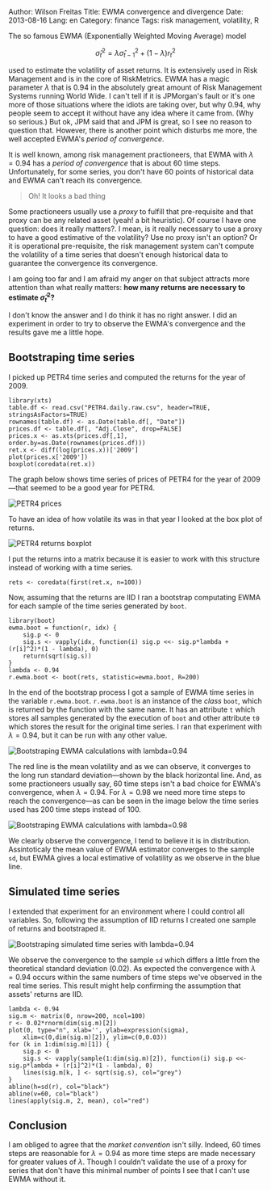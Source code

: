 Author: Wilson Freitas
Title: EWMA convergence and divergence 
Date: 2013-08-16
Lang: en
Category: finance
Tags: risk management, volatility, R


The so famous EWMA (Exponentially Weighted Moving Average) model

$$
\hat\sigma^2_t = \lambda\hat\sigma^2_{t-1} + (1 - \lambda)r^2_t
$$

used to estimate the volatility of asset returns.
It is extensively used in Risk Management and is in the core of RiskMetrics.
EWMA has a magic parameter $\lambda$ that is $0.94$ in the absolutely great amount of Risk Management Systems running World Wide.
I can't tell if it is JPMorgan's fault or it's one more of those situations where the idiots are taking over, but why $0.94$, why people seem to accept it without have any idea where it came from. (Why so serious.)
But ok, JPM said that and JPM is great, so I see no reason to question that.
However, there is another point which disturbs me more, the well accepted EWMA's *period of convergence*.

It is well known, among risk management practioneers, that EWMA with $\lambda=0.94$ has a *period of convergence* that is about 60 time steps.
Unfortunately, for some series, you don't have 60 points of historical data and EWMA can't reach its convergence.

> Oh! It looks a bad thing

Some practioneers usually use a *proxy* to fulfill that pre-requisite and that proxy can be any related asset (yeah! a bit heuristic).
Of course I have one question: does it really matters?.
I mean, is it really necessary to use a proxy to have a good estimative of the volatility?
Use no proxy isn't an option?
Or it is operational pre-requisite, the risk management system can't compute the volatility of a time series that doesn't enough historical data to guarantee the convergence its convergence.

I am going too far and I am afraid my anger on that subject attracts more attention than what really matters: **how many returns are necessary to estimate $\hat\sigma^2_t$?**

I don't know the answer and I do think it has no right answer.
I did an experiment in order to try to observe the EWMA's convergence and the results gave me a little hope.

## Bootstraping time series

I picked up PETR4 time series and computed the returns for the year of 2009.

```{r}
library(xts)
table.df <- read.csv("PETR4.daily.raw.csv", header=TRUE, stringsAsFactors=TRUE)
rownames(table.df) <- as.Date(table.df[, "Date"])
prices.df <- table.df[, "Adj.Close", drop=FALSE]
prices.x <- as.xts(prices.df[,1], order.by=as.Date(rownames(prices.df)))
ret.x <- diff(log(prices.x))['2009']
plot(prices.x['2009'])
boxplot(coredata(ret.x))
```

The graph below shows time series of prices of PETR4 for the year of 2009—that seemed to be a good year for PETR4.

![PETR4 prices]({filename}figure/prices.png)

To have an idea of how volatile its was in that year I looked at the box plot of returns.

![PETR4 returns boxplot]({filename}figure/boxplot.png)

I put the returns into a matrix because it is easier to work with this structure instead of working with a time series.

```{r}
rets <- coredata(first(ret.x, n=100))
```

Now, assuming that the returns are IID I ran a bootstrap computating EWMA for each sample of the time series generated by `boot`.

```{r}
library(boot)
ewma.boot = function(r, idx) {
	sig.p <- 0
	sig.s <- vapply(idx, function(i) sig.p <<- sig.p*lambda + (r[i]^2)*(1 - lambda), 0)
	return(sqrt(sig.s))
}
lambda <- 0.94
r.ewma.boot <- boot(rets, statistic=ewma.boot, R=200)
```

In the end of the bootstrap process I got a sample of EWMA time series in the variable `r.ewma.boot`.
`r.ewma.boot` is an instance of the *class* `boot`, which is returned by the function with the same name.
It has an attribute `t` which stores all samples generated by the execution of `boot` and other attribute `t0` which stores the result for the original time series.
I ran that experiment with $\lambda=0.94$, but it can be run with any other value.

![Bootstraping EWMA calculations with lambda=0.94]({filename}figure/bootstrap-lambda94.png)

The red line is the mean volatility and as we can observe, it converges to the long run standard deviation—shown by the black horizontal line.
And, as some practioneers usually say, 60 time steps isn't a bad choice for EWMA's convergence, when $\lambda=0.94$.
For $\lambda=0.98$ we need more time steps to reach the convergence—as can be seen in the image below the time series used has 200 time steps instead of 100.

![Bootstraping EWMA calculations with lambda=0.98]({filename}figure/bootstrap-lambda98.png)

We clearly observe the convergence, I tend to believe it is in distribution.
Assintoticaly the mean value of EWMA estimator converges to the sample `sd`, but EWMA gives a local estimative of volatility as we observe in the blue line.


## Simulated time series

I extended that experiment for an environment where I could control all variables.
So, following the assumption of IID returns I created one sample of returns and bootstraped it.

![Bootstraping simulated time series with lambda=0.94]({filename}figure/bootstrap-lambda94-sim.png)

We observe the convergence to the sample `sd` which differs a little from the theoretical standard deviation (0.02).
As expected the convergence with $\lambda=0.94$ occurs within the same numbers of time steps we've observed in the real time series.
This result might help confirming the assumption that assets' returns are IID.

	lambda <- 0.94
	sig.m <- matrix(0, nrow=200, ncol=100)
	r <- 0.02*rnorm(dim(sig.m)[2])
	plot(0, type="n", xlab='', ylab=expression(sigma), 
		xlim=c(0,dim(sig.m)[2]), ylim=c(0,0.03))
	for (k in 1:dim(sig.m)[1]) {
		sig.p <- 0
		sig.s <- vapply(sample(1:dim(sig.m)[2]), function(i) sig.p <<- sig.p*lambda + (r[i]^2)*(1 - lambda), 0)
		lines(sig.m[k, ] <- sqrt(sig.s), col="grey")
	}
	abline(h=sd(r), col="black")
	abline(v=60, col="black")
	lines(apply(sig.m, 2, mean), col="red")


## Conclusion

I am obliged to agree that the *market convention* isn't silly.
Indeed, 60 times steps are reasonable for $\lambda=0.94$ as more time steps are made necessary for greater values of $\lambda$.
Though I couldn't validate the use of a proxy for series that don't have this minimal number of points I see that I can't use EWMA without it.
